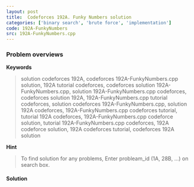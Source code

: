 ```yaml
---
layout: post
title:  Codeforces 192A. Funky Numbers solution
categories: ['binary search', 'brute force', 'implementation']
code: 192A-FunkyNumbers
src: 192A-FunkyNumbers.cpp
---
```

### **Problem overviews**

**Keywords**
> solution codeforces 192A, codeforces 192A-FunkyNumbers.cpp solution, 192A tutorial codeforces, codeforces solution 192A-FunkyNumbers.cpp, solution 192A-FunkyNumbers.cpp codeforces, codeforces solution 192A, 192A-FunkyNumbers.cpp tutorial codeforces, solution codeforces 192A-FunkyNumbers.cpp, solution 192A codeforces, 192A-FunkyNumbers.cpp codeforces tutorial, tutorial 192A codeforces, 192A-FunkyNumbers.cpp codeforce solution, tutorial 192A-FunkyNumbers.cpp codeforces, 192A codeforce solution, 192A codeforces tutorial, codeforces 192A solution

**Hint**
> To find solution for any problems, Enter probleam_id (1A, 28B, ...) on search box. 

#### **Solution**



